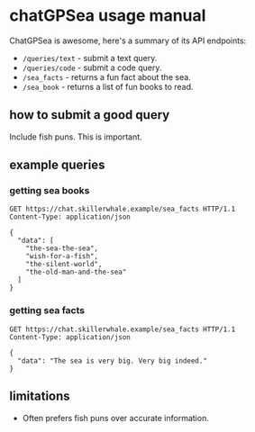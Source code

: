 <!-- README.md -->
# chatGPSea usage manual

ChatGPSea is awesome, here's a summary of its API endpoints:

* `/queries/text` - submit a text query.
* `/queries/code` - submit a code query.
* `/sea_facts` - returns a fun fact about the sea.
* `/sea_book` - returns a list of fun books to read.

## how to submit a good query

Include fish puns. This is important.

## example queries

### getting sea books

```http
GET https://chat.skillerwhale.example/sea_facts HTTP/1.1
Content-Type: application/json

{
  "data": [
    "the-sea-the-sea",
    "wish-for-a-fish",
    "the-silent-world",
    "the-old-man-and-the-sea"
  ]
}
```

### getting sea facts


```http
GET https://chat.skillerwhale.example/sea_facts HTTP/1.1
Content-Type: application/json

{
  "data": "The sea is very big. Very big indeed."
}
```

## limitations

* Often prefers fish puns over accurate information.
